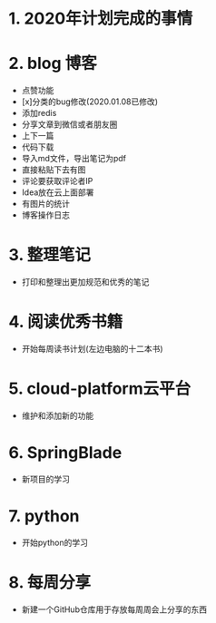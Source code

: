 # 1. 2020年计划完成的事情
# 2. blog 博客
- 点赞功能
- [x]分类的bug修改(2020.01.08已修改)
- 添加redis
- 分享文章到微信或者朋友圈
- 上下一篇
- 代码下载
- 导入md文件，导出笔记为pdf
- 直接粘贴下去有图
- 评论要获取评论者IP
- Idea放在云上面部署
- 有图片的统计
- 博客操作日志
# 3. 整理笔记
- 打印和整理出更加规范和优秀的笔记
# 4. 阅读优秀书籍
- 开始每周读书计划(左边电脑的十二本书)
# 5. cloud-platform云平台
- 维护和添加新的功能
# 6. SpringBlade
- 新项目的学习
# 7. python
- 开始python的学习
# 8. 每周分享
- 新建一个GitHub仓库用于存放每周周会上分享的东西
